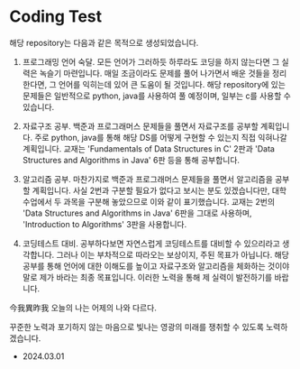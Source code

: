 # Coding Test

해당 repository는 다음과 같은 목적으로 생성되었습니다.

1. 프로그래밍 언어 숙달.
   모든 언어가 그러하듯 하루라도 코딩을 하지 않는다면 그 실력은 녹슬기 마련입니다. 매일 조금이라도 문제를 풀어 나가면서 배운 것들을 정리한다면, 그 언어를 익히는데 있어 큰 도움이 될 것입니다.
   해당 repository에 있는 문제들은 일반적으로 python, java를 사용하여 풀 예정이며, 일부는 c를 사용할 수 있습니다.
   
2. 자료구조 공부.
   백준과 프로그래머스 문제들을 풀면서 자료구조를 공부할 계획입니다. 주로 python, java를 통해 해당 DS를 어떻게 구현할 수 있는지 직접 익혀나갈 계획입니다.
   교재는 'Fundamentals of Data Structures in C' 2판과 'Data Structures and Algorithms in Java' 6판 등을 통해 공부합니다.
   
3. 알고리즘 공부.
   마찬가지로 백준과 프로그래머스 문제들을 풀면서 알고리즘을 공부할 계획입니다. 사실 2번과 구분할 필요가 없다고 보시는 분도 있겠습니다만, 대학 수업에서 두 과목을 구분해 놓았으므로 이와 같이 표기했습니다.
   교재는 2번의 'Data Structures and Algorithms in Java' 6판을 그대로 사용하며, 'Introduction to Algorithms' 3판을 사용합니다.
  
4. 코딩테스트 대비.
   공부하다보면 자연스럽게 코딩테스트를 대비할 수 있으리라고 생각합니다. 그러나 이는 부차적으로 따라오는 보상이지, 주된 목표가 아닙니다.
   해당 공부를 통해 언어에 대한 이해도를 높이고 자료구조와 알고리즘을 체화하는 것이야말로 제가 바라는 최종 목표입니다. 이러한 노력을 통해 제 실력이 발전하기를 바랍니다.


今我異昨我
오늘의 나는 어제의 나와 다르다.

꾸준한 노력과 포기하지 않는 마음으로 빛나는 영광의 미래를 쟁취할 수 있도록 노력하겠습니다.

- 2024.03.01
